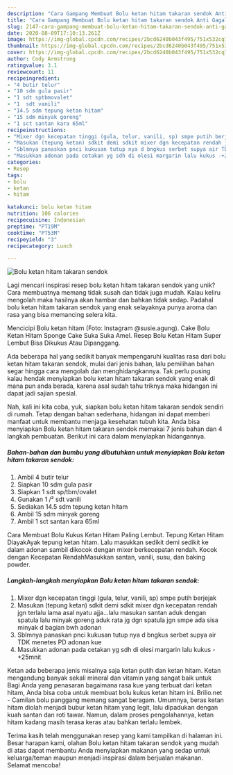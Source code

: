 ```yaml
---
description: "Cara Gampang Membuat Bolu ketan hitam takaran sendok Anti Gagal"
title: "Cara Gampang Membuat Bolu ketan hitam takaran sendok Anti Gagal"
slug: 2147-cara-gampang-membuat-bolu-ketan-hitam-takaran-sendok-anti-gagal
date: 2020-08-09T17:10:13.261Z
image: https://img-global.cpcdn.com/recipes/2bcd6240b043f495/751x532cq70/bolu-ketan-hitam-takaran-sendok-foto-resep-utama.jpg
thumbnail: https://img-global.cpcdn.com/recipes/2bcd6240b043f495/751x532cq70/bolu-ketan-hitam-takaran-sendok-foto-resep-utama.jpg
cover: https://img-global.cpcdn.com/recipes/2bcd6240b043f495/751x532cq70/bolu-ketan-hitam-takaran-sendok-foto-resep-utama.jpg
author: Cody Armstrong
ratingvalue: 3.1
reviewcount: 11
recipeingredient:
- "4 butir telur"
- "10 sdm gula pasir"
- "1 sdt sptbmovalet"
- "1  sdt vanili"
- "14.5 sdm tepung ketan hitam"
- "15 sdm minyak goreng"
- "1 sct santan kara 65ml"
recipeinstructions:
- "Mixer dgn kecepatan tinggi (gula, telur, vanili, sp) smpe putih berjejak"
- "Masukan (tepung ketan) sdkit demi sdkit mixer dgn kecepatan rendah jgn terlalu lama asal nyatu ajja...lalu masukan santan aduk dengan spatula lalu minyak goreng aduk rata jg dgn spatula jgn smpe ada sisa minyak d bagian bwh adonan"
- "Sblmnya panaskan pnci kukusan tutup nya d bngkus serbet supya air TDK menetes PD adonan kue"
- "Masukkan adonan pada cetakan yg sdh di olesi margarin lalu kukus -+25mnit"
categories:
- Resep
tags:
- bolu
- ketan
- hitam

katakunci: bolu ketan hitam 
nutrition: 106 calories
recipecuisine: Indonesian
preptime: "PT19M"
cooktime: "PT53M"
recipeyield: "3"
recipecategory: Lunch

---
```



![Bolu ketan hitam takaran sendok](https://img-global.cpcdn.com/recipes/2bcd6240b043f495/751x532cq70/bolu-ketan-hitam-takaran-sendok-foto-resep-utama.jpg)

Lagi mencari inspirasi resep bolu ketan hitam takaran sendok yang unik? Cara membuatnya memang tidak susah dan tidak juga mudah. Kalau keliru mengolah maka hasilnya akan hambar dan bahkan tidak sedap. Padahal bolu ketan hitam takaran sendok yang enak selayaknya punya aroma dan rasa yang bisa memancing selera kita.

Mencicipi Bolu ketan hitam (Foto: Instagram @susie.agung). Cake Bolu Ketan Hitam Sponge Cake Suka Suka Amel. Resep Bolu Ketan Hitam Super Lembut Bisa Dikukus Atau Dipanggang.

Ada beberapa hal yang sedikit banyak mempengaruhi kualitas rasa dari bolu ketan hitam takaran sendok, mulai dari jenis bahan, lalu pemilihan bahan segar hingga cara mengolah dan menghidangkannya. Tak perlu pusing kalau hendak menyiapkan bolu ketan hitam takaran sendok yang enak di mana pun anda berada, karena asal sudah tahu triknya maka hidangan ini dapat jadi sajian spesial.


Nah, kali ini kita coba, yuk, siapkan bolu ketan hitam takaran sendok sendiri di rumah. Tetap dengan bahan sederhana, hidangan ini dapat memberi manfaat untuk membantu menjaga kesehatan tubuh kita. Anda bisa menyiapkan Bolu ketan hitam takaran sendok memakai 7 jenis bahan dan 4 langkah pembuatan. Berikut ini cara dalam menyiapkan hidangannya.

<!--inarticleads1-->

##### Bahan-bahan dan bumbu yang dibutuhkan untuk menyiapkan Bolu ketan hitam takaran sendok:

1. Ambil 4 butir telur
1. Siapkan 10 sdm gula pasir
1. Siapkan 1 sdt sp/tbm/ovalet
1. Gunakan 1 /² sdt vanili
1. Sediakan 14.5 sdm tepung ketan hitam
1. Ambil 15 sdm minyak goreng
1. Ambil 1 sct santan kara 65ml


Cara Membuat Bolu Kukus Ketan Hitam Paling Lembut. Tepung Ketan Hitam DiayakAyak tepung ketan hitam. Lalu masukkan sedikit demi sedikit ke dalam adonan sambil dikocok dengan mixer berkecepatan rendah. Kocok dengan Kecepatan RendahMasukkan santan, vanili, susu, dan baking powder. 

<!--inarticleads2-->

##### Langkah-langkah menyiapkan Bolu ketan hitam takaran sendok:

1. Mixer dgn kecepatan tinggi (gula, telur, vanili, sp) smpe putih berjejak
1. Masukan (tepung ketan) sdkit demi sdkit mixer dgn kecepatan rendah jgn terlalu lama asal nyatu ajja...lalu masukan santan aduk dengan spatula lalu minyak goreng aduk rata jg dgn spatula jgn smpe ada sisa minyak d bagian bwh adonan
1. Sblmnya panaskan pnci kukusan tutup nya d bngkus serbet supya air TDK menetes PD adonan kue
1. Masukkan adonan pada cetakan yg sdh di olesi margarin lalu kukus -+25mnit


Ketan ada beberapa jenis misalnya saja ketan putih dan ketan hitam. Ketan mengandung banyak sekali mineral dan vitamin yang sangat baik untuk Bagi Anda yang penasaran bagaimana rasa kue yang terbuat dari ketan hitam, Anda bisa coba untuk membuat bolu kukus ketan hitam ini. Brilio.net - Camilan bolu panggang memang sangat beragam. Umumnya, beras ketan hitam diolah menjadi bubur ketan hitam yang legit, lalu dipadukan dengan kuah santan dan roti tawar. Namun, dalam proses pengolahannya, ketan hitam kadang masih terasa keras atau bahkan terlalu lembek. 

Terima kasih telah menggunakan resep yang kami tampilkan di halaman ini. Besar harapan kami, olahan Bolu ketan hitam takaran sendok yang mudah di atas dapat membantu Anda menyiapkan makanan yang sedap untuk keluarga/teman maupun menjadi inspirasi dalam berjualan makanan. Selamat mencoba!
